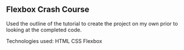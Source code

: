 ## Flexbox Crash Course

Used the outline of the tutorial to create the project on my own prior to looking at the completed code. 

Technologies used:
HTML
CSS
Flexbox